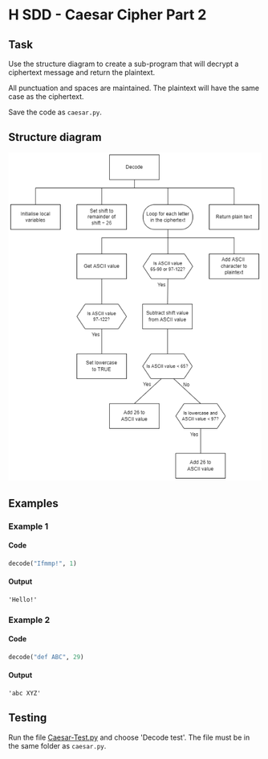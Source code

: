 # H SDD - Caesar Cipher Part 2


## Task

Use the structure diagram to create a sub-program that will decrypt a ciphertext message and return the plaintext.

All punctuation and spaces are maintained.  The plaintext will have the same case as the ciphertext.

Save the code as `caesar.py`.


## Structure diagram

![Structure diagram](assets/sd2.png)


## Examples

### Example 1

#### Code
``` python
decode("Ifmmp!", 1)
```

#### Output
```
'Hello!'
```

### Example 2

#### Code
``` python
decode("def ABC", 29)
```

#### Output
```
'abc XYZ'
```

## Testing

Run the file [Caesar-Test.py](assets/Caesar-Test.py "Download file") and choose 'Decode test'.  The file must be in the same folder as `caesar.py`.
